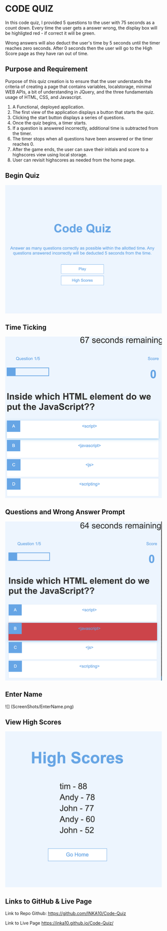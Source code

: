# CODE QUIZ

In this code quiz, I provided 5 questions to the user with 75 seconds as a count down. Every time the user gets a answer wrong, the display box will be highligted red - if correct it will be green. 

Wrong answers will also deduct the user's time by 5 seconds until the timer reaches zero seconds. After 0 seconds then the user will go to the High Score page as they have ran out of time. 


## Purpose and Requirement

Purpose of this quiz creation is to ensure that the user understands the criteria of creating a page that contains variables, localstorage, minimal WEB APIs, a bit of understanding in JQuery, and the three fundamentals usage of HTML, CSS, and Javascript.

1. A Functional, deployed application.
2. The first view of the application displays a button that starts the quiz.
3. Clicking the start button displays a series of questions.
4. Once the quiz begins, a timer starts.
5. If a question is answered incorrectly, additional time is subtracted from the timer.
6. The timer stops when all questions have been answered or the timer reaches 0.
7. After the game ends, the user can save their initials and score to a highscores view using local storage.
8. User can revisit highscores as needed from the home page. 


## Begin Quiz
![](ScreenShots/BeginQuiz.png)


## Time Ticking
![](ScreenShots/Seconds.png)


## Questions and Wrong Answer Prompt
![](ScreenShots/WrongAnswer.png)

## Enter Name
![] (ScreenShots/EnterName.png)

## View High Scores
![](ScreenShots/HighScores.png)



## Links to GitHub & Live Page

Link to Repo Github:
https://github.com/INKA10/Code-Quiz


Link to Live Page
https://inka10.github.io/Code-Quiz/
